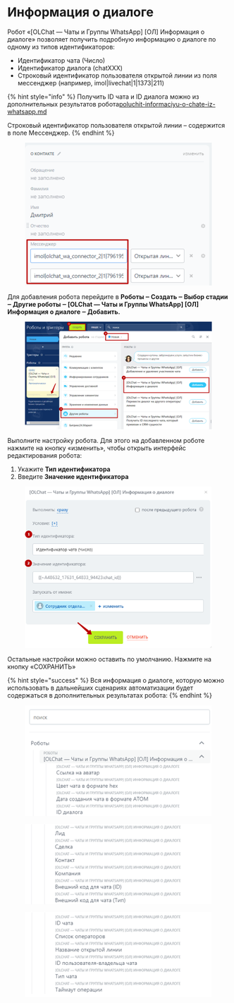 # Информация о диалоге

Робот «\[OLChat — Чаты и Группы WhatsApp] \[ОЛ] Информация о диалоге» позволяет получить подробную информацию о диалоге по одному из типов идентификаторов:

* Идентификатор чата (Число)
* Идентификатор диалога (chatXXX)
* Строковый идентификатор пользователя открытой линии из поля мессенджер (например, imol|livechat|1|1373|211)

{% hint style="info" %}
Получить ID чата и ID диалога можно из дополнительных результатов робота[poluchit-informaciyu-o-chate-iz-whatsapp.md](poluchit-informaciyu-o-chate-iz-whatsapp.md "mention")

Строковый идентификатор пользователя открытой линии – содержится в поле Мессенджер.
{% endhint %}

<figure><img src="../../.gitbook/assets/image.png" alt=""><figcaption></figcaption></figure>

Для добавления робота перейдите в **Роботы ‒ Создать ‒ Выбор стадии ‒ Другие роботы ‒ \[OLChat — Чаты и Группы WhatsApp] \[ОЛ] Информация о диалоге ‒ Добавить.**

<figure><img src="../../.gitbook/assets/image (200).png" alt=""><figcaption></figcaption></figure>

Выполните настройку робота. Для этого на добавленном роботе нажмите на кнопку «изменить», чтобы открыть интерфейс редактирования робота:

1. Укажите **Тип идентификатора**
2. Введите **Значение идентификатора**

<figure><img src="../../.gitbook/assets/image (907).png" alt=""><figcaption></figcaption></figure>

Остальные настройки можно оставить по умолчанию. Нажмите на кнопку «СОХРАНИТЬ»

{% hint style="success" %}
Вся информация о диалоге, которую можно использовать в дальнейших сценариях автоматизации будет содержаться в дополнительных результатах робота:
{% endhint %}

<figure><img src="../../.gitbook/assets/image (540).png" alt=""><figcaption></figcaption></figure>

<figure><img src="../../.gitbook/assets/image (691).png" alt=""><figcaption></figcaption></figure>

<figure><img src="../../.gitbook/assets/image (296).png" alt=""><figcaption></figcaption></figure>
